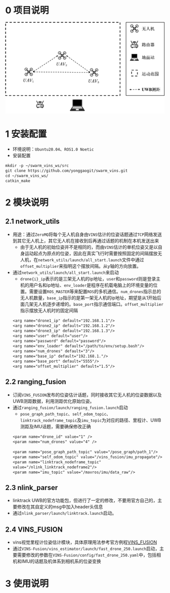 # 0 项目说明
![](./img/demo.png)
# 1 安装配置
- 环境说明：`Ubuntu20.04`、`ROS1.0 Noetic` 
- 安装配置
```shell
mkdir -p ~/swarm_vins_ws/src
git clone https://github.com/yonggaogit/swarm_vins.git
cd ~/swarm_vins_ws/
catkin_make
```
# 2 模块说明
## 2.1 network_utils
- 用途：通过`ZeroMQ`将每个无人机自身由`VINS`估计的位姿话题通过`TCP`网络发送到其它无人机上，其它无人机在接收到后再通过话题的机制在本机发送出来
    - 由于无人机的初始位姿并不是相同的，而由`VINS`估计的单机位姿又是以自身运动起点为原点的位姿，因此在真实飞行时需要按照固定的间隔摆放无人机，在`network_utils/launch/all_start.launch`文件中通过`offset_multiplier`来指明这个摆放间隔。从y轴的方向放置。
- 通过`network_utils/launch/all_start.launch`来启动
    - `drone{i}_ip`表示的是三架无人机的ip地址，`user`和`password`则是登录主机的用户名和ip地址、`env_loader`是程序在机载电脑上的环境变量的位置。需要设置`ROS_MASTER`等来配置`ROS`的多机通信。`num_drones`指示总的无人机数量，`base_ip`指示的是第一架无人机的ip地址，期望是从1开始后面几架无人机逐步递增的。`base_port`指示通信端口。`offset_multiplier`指示摆放无人机时的固定间隔
    ```launch
    <arg name="drone1_ip" default="192.168.1.1"/>
    <arg name="drone2_ip" default="192.168.1.2"/>
    <arg name="drone3_ip" default="192.168.1.3"/>
    <arg name="user" default="user"/>
    <arg name="password" default="password"/>
    <arg name="env_loader" default="/path/to/env/setup.bash"/>
    <arg name="num_drones" default="3"/>
    <arg name="base_ip" default="192.168.1."/>
    <arg name="base_port" default="5555"/>
    <arg name="offset_multiplier" default="1.5"/>
    ```
## 2.2 ranging_fusion
- 订阅`VINS_FUSION`发布的位姿估计话题，同时接收其它无人机的位姿数据以及UWB测距数据，利用测距优化原始位姿。
- 通过`ranging_fusion/launch/ranging_fusion.launch`启动
    - `pose_graph_path_topic`、`self_odom_topic`、`linktrack_nodeframe_topic`及`imu_topic`为对应的路径、里程计、UWB测距及IMU话题，需要确保修改正确
    ```launch
    <param name="drone_id" value="1" />
    <param name="num_drones" value="4" />

    <param name="pose_graph_path_topic" value="/pose_graph/path_1"/>
    <param name="self_odom_topic" value="/vins_fusion/imu_propagate"/>
    <param name="linktrack_nodeframe_topic" value="/nlink_linktrack_nodeframe2"/>
    <param name="imu_topic" value="/mavros/imu/data_raw"/>
    ```
## 2.3 nlink_parser
- linktrack UWB的官方功能包，但进行了一定的修改，不要用官方自己的，主要修改在其自定义的msg中加入header头信息
- 通过`nlink_parser/launch/linktrack.launch`启动。

## 2.4 VINS_FUSION
- vins视觉里程计位姿估计模块，具体原理用法参考官方例程[VINS_FUSION](https://github.com/HKUST-Aerial-Robotics/VINS-Fusion)
- 通过`VINS-Fusion/vins_estimator/launch/fast_drone_250.launch`启动，主要需要修改的参数在`VINS-Fusion/config/fast_drone_250.yaml`中，包括相机和IMU的话题及机体系到相机系的位姿变换
# 3 使用说明
```shell
```
